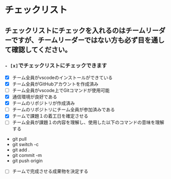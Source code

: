 # チェックリスト
## チェックリストにチェックを入れるのはチームリーダーですが、チームリーダーではない方も必ず目を通して確認してください。

### ```- [x]```でチェックリストにチェックできます 

- [x] チーム全員がvscodeのインストールができている 
- [x] チーム全員がGitHubアカウントを作成済み
- [ ] チーム全員がvscode上でGitコマンドが使用可能
- [x] 通信環境が良好である
- [x] チームのリポジトリが作成済み
- [ ] チームのリポジトリにチーム全員が参加済みである
- [x] チームで課題１の着工日を確定させる
- [ ] チーム全員が課題１の内容を理解し、使用した以下のコマンドの意味を理解する
- git pull
- git switch -c 
- git add .
- git commit -m
- git push origin 
- [ ] チームで完成させる成果物を決定する

